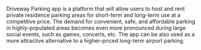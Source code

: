 Driveway Parking app is a platform that will allow users to host and rent private residence parking areas for short-term and long-term use at a competitive price. The demand for convenient, safe, and affordable parking in highly-populated areas becomes even more pronounced during large social events, such as games, concerts, etc. The app can be also used as a more attractive alternative to a higher-priced long-term airport parking.
